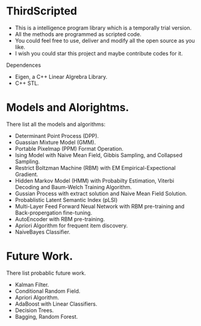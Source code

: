 # ThirdScripted
-   This is a intelligence program library which is a temporally trial version.
-   All the methods are programmed as scripted code.
-   You could feel free to use, deliver and modify all the open source as you like.
-   I wish you could star this project and maybe contribute codes for it.

Dependences
-   Eigen, a C++ Linear Algrebra Library.
-   C++ STL.

# Models and Alorightms.
There list all the models and algorithms:
-   Determinant Point Process (DPP).
-   Guassian Mixture Model (GMM).
-   Portable Pixelmap (PPM) Format Operation.
-   Ising Model with Naive Mean Field, Gibbis Sampling, and Collapsed Sampling.
-   Restrict Boltzman Machine (RBM) with EM Empirical-Expectional Gradient.
-   Hidden Markov Model (HMM) with Probabilty Estimation, Viterbi Decoding and Baum-Welch Training Algorithm.
-   Gussian Process with extract solution and Naive Mean Field Solution.
-   Probablistic Latent Semantic Index (pLSI)
-   Multi-Layer Feed Forward Neual Network with RBM pre-training and Back-propergation fine-tuning.
-   AutoEncoder with RBM pre-training.
-   Apriori Algorithm for frequent item discovery.
-   NaiveBayes Classifier.

# Future Work.
There list probablic future work.
-   Kalman Filter.
-   Conditional Random Field.
-   Apriori Algorithm.
-   AdaBoost with Linear Classifiers.
-   Decision Trees.
-   Bagging, Random Forest.
